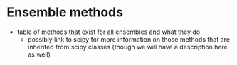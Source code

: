 # Ensemble methods


* table of methods that exist for all ensembles and what they do 
    * possibly link to scipy for more information on those methods that are inherited from scipy classes (though we will have a description here as well)